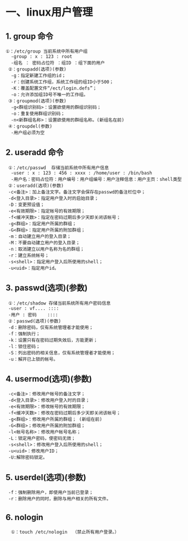 # 一、linux用户管理

 ## 1. group 命令 
    ①：/etc/group 当前系统中所有用户组
      -group : x : 123 : root
      -组名 ： 密码占位符 ：组ID ：组下面的用户
     ②：groupadd(选项)(参数) 
      -g：指定新建工作组的id；
      -r：创建系统工作组，系统工作组的组ID小于500；
      -K：覆盖配置文件“/ect/login.defs”；
      -o：允许添加组ID号不唯一的工作组。
     ③：groupmod(选项)(参数)
      -g<群组识别码>：设置欲使用的群组识别码；
      -o：重复使用群组识别码；
      -n<新群组名称>：设置欲使用的群组名称。(新组名在前)
     ④：groupdel(参数)
      -用户组必须为空
  ## 2. useradd 命令
     ①：/etc/passwd  存储当前系统中所有用户信息
      -user : x : 123 : 456 : xxxx : /home/user : /bin/bash
      -用户名：密码占位符：用户编号：用户组编号：用户注释信息：用户主页：shell类型
     ②：useradd(选项)(参数)
     -c<备注>：加上备注文字。备注文字会保存在passwd的备注栏位中；
     -d<登入目录>：指定用户登入时的启始目录；
     -D：变更预设值；
     -e<有效期限>：指定帐号的有效期限；
     -f<缓冲天数>：指定在密码过期后多少天即关闭该帐号；
     -g<群组>：指定用户所属的群组；
     -G<群组>：指定用户所属的附加群组；
     -m：自动建立用户的登入目录；
     -M：不要自动建立用户的登入目录；
     -n：取消建立以用户名称为名的群组；
     -r：建立系统帐号；
     -s<shell>：指定用户登入后所使用的shell；
     -u<uid>：指定用户id。
     
  ## 3. passwd(选项)(参数)
     ①：/etc/shadow 存储当前系统所有用户密码信息
     -user : vf.... ::::
     -用户 : 密码    ::::
     ②：passwd(选项)(参数)
     -d：删除密码，仅有系统管理者才能使用；
     -f：强制执行；
     -k：设置只有在密码过期失效后，方能更新；
     -l：锁住密码；
     -S：列出密码的相关信息，仅有系统管理者才能使用；
     -u：解开已上锁的帐号。
   ## 4. usermod(选项)(参数)
     -c<备注>：修改用户帐号的备注文字；
     -d<登入目录>：修改用户登入时的目录；
     -e<有效期限>：修改帐号的有效期限；
     -f<缓冲天数>：修改在密码过期后多少天即关闭该帐号；
     -g<群组>：修改用户所属的群组； (新组在前)
     -G<群组>；修改用户所属的附加群组；
     -l<帐号名称>：修改用户帐号名称；
     -L：锁定用户密码，使密码无效；
     -s<shell>：修改用户登入后所使用的shell；
     -u<uid>：修改用户ID；
     -U:解除密码锁定。
     
   ## 5. userdel(选项)(参数)
     -f：强制删除用户，即使用户当前已登录；
     -r：删除用户的同时，删除与用户相关的所有文件。
   ## 6. nologin
      ①：touch /etc/nologin  （禁止所有用户登录。）
    
